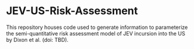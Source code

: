# JEV-US-Risk-Assessment
This repository houses code used to generate information to parameterize the semi-quantitative risk assessment model of JEV incursion into the US by Dixon et al. (doi: TBD).
